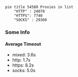 
```mermaid
pie title 54580 Proxies in list
    "HTTP" : 24070
    "HTTPS": 7740
    "SOCKS" : 29360
```

### Some Info
#### Average Timeout

- mixed: 3.6s
- http: 1.7s
- https: 8.2s
- socks: 5.0s